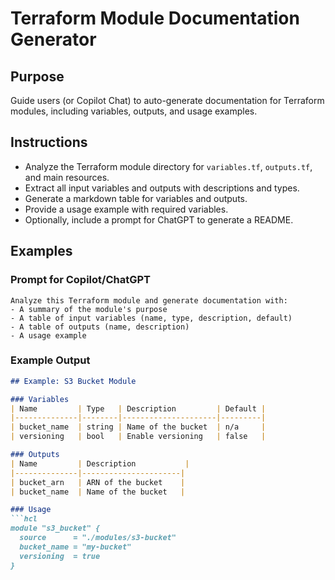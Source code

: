 # Terraform Module Documentation Generator

## Purpose
Guide users (or Copilot Chat) to auto-generate documentation for Terraform modules, including variables, outputs, and usage examples.

## Instructions
- Analyze the Terraform module directory for `variables.tf`, `outputs.tf`, and main resources.
- Extract all input variables and outputs with descriptions and types.
- Generate a markdown table for variables and outputs.
- Provide a usage example with required variables.
- Optionally, include a prompt for ChatGPT to generate a README.

## Examples

### Prompt for Copilot/ChatGPT
```
Analyze this Terraform module and generate documentation with:
- A summary of the module's purpose
- A table of input variables (name, type, description, default)
- A table of outputs (name, description)
- A usage example
```

### Example Output
```markdown
## Example: S3 Bucket Module

### Variables
| Name         | Type   | Description         | Default |
|--------------|--------|---------------------|---------|
| bucket_name  | string | Name of the bucket  | n/a     |
| versioning   | bool   | Enable versioning   | false   |

### Outputs
| Name         | Description           |
|--------------|----------------------|
| bucket_arn   | ARN of the bucket    |
| bucket_name  | Name of the bucket   |

### Usage
```hcl
module "s3_bucket" {
  source      = "./modules/s3-bucket"
  bucket_name = "my-bucket"
  versioning  = true
}
```
```
